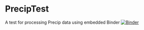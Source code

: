 # PrecipTest
A test for processing Precip data using embedded Binder
[![Binder](https://mybinder.org/badge_logo.svg)](https://mybinder.org/v2/gh/jwaddell989/PrecipTest/HEAD?filepath=PrecipExample.ipynb)
